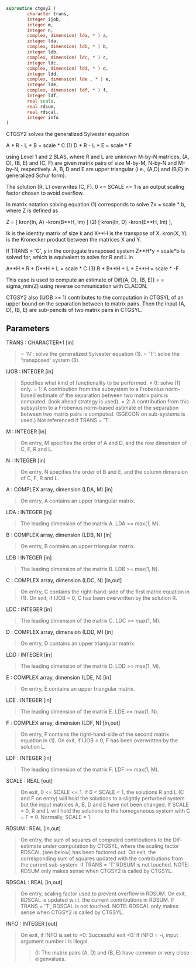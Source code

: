 ```fortran
subroutine ctgsy2 (
        character trans,
        integer ijob,
        integer m,
        integer n,
        complex, dimension( lda, * ) a,
        integer lda,
        complex, dimension( ldb, * ) b,
        integer ldb,
        complex, dimension( ldc, * ) c,
        integer ldc,
        complex, dimension( ldd, * ) d,
        integer ldd,
        complex, dimension( lde , * ) e,
        integer lde,
        complex, dimension( ldf, * ) f,
        integer ldf,
        real scale,
        real rdsum,
        real rdscal,
        integer info
)
```

CTGSY2 solves the generalized Sylvester equation

A \* R - L \* B = scale \*  C               (1)
D \* R - L \* E = scale \* F

using Level 1 and 2 BLAS, where R and L are unknown M-by-N matrices,
(A, D), (B, E) and (C, F) are given matrix pairs of size M-by-M,
N-by-N and M-by-N, respectively. A, B, D and E are upper triangular
(i.e., (A,D) and (B,E) in generalized Schur form).

The solution (R, L) overwrites (C, F). 0 <= SCALE <= 1 is an output
scaling factor chosen to avoid overflow.

In matrix notation solving equation (1) corresponds to solve
Zx = scale \* b, where Z is defined as

Z = [ kron(In, A)  -kron(B\*\*H, Im) ]             (2)
[ kron(In, D)  -kron(E\*\*H, Im) ],

Ik is the identity matrix of size k and X\*\*H is the transpose of X.
kron(X, Y) is the Kronecker product between the matrices X and Y.

If TRANS = 'C', y in the conjugate transposed system Z\*\*H\*y = scale\*b
is solved for, which is equivalent to solve for R and L in

A\*\*H \* R  + D\*\*H \* L   = scale \* C           (3)
R  \* B\*\*H + L  \* E\*\*H  = scale \* -F

This case is used to compute an estimate of Dif[(A, D), (B, E)] =
= sigma_min(Z) using reverse communication with CLACON.

CTGSY2 also (IJOB >= 1) contributes to the computation in CTGSYL
of an upper bound on the separation between to matrix pairs. Then
the input (A, D), (B, E) are sub-pencils of two matrix pairs in
CTGSYL.

## Parameters
TRANS : CHARACTER\*1 [in]
> = 'N': solve the generalized Sylvester equation (1).
> = 'T': solve the 'transposed' system (3).

IJOB : INTEGER [in]
> Specifies what kind of functionality to be performed.
> = 0: solve (1) only.
> = 1: A contribution from this subsystem to a Frobenius
> norm-based estimate of the separation between two matrix
> pairs is computed. (look ahead strategy is used).
> = 2: A contribution from this subsystem to a Frobenius
> norm-based estimate of the separation between two matrix
> pairs is computed. (SGECON on sub-systems is used.)
> Not referenced if TRANS = 'T'.

M : INTEGER [in]
> On entry, M specifies the order of A and D, and the row
> dimension of C, F, R and L.

N : INTEGER [in]
> On entry, N specifies the order of B and E, and the column
> dimension of C, F, R and L.

A : COMPLEX array, dimension (LDA, M) [in]
> On entry, A contains an upper triangular matrix.

LDA : INTEGER [in]
> The leading dimension of the matrix A. LDA >= max(1, M).

B : COMPLEX array, dimension (LDB, N) [in]
> On entry, B contains an upper triangular matrix.

LDB : INTEGER [in]
> The leading dimension of the matrix B. LDB >= max(1, N).

C : COMPLEX array, dimension (LDC, N) [in,out]
> On entry, C contains the right-hand-side of the first matrix
> equation in (1).
> On exit, if IJOB = 0, C has been overwritten by the solution
> R.

LDC : INTEGER [in]
> The leading dimension of the matrix C. LDC >= max(1, M).

D : COMPLEX array, dimension (LDD, M) [in]
> On entry, D contains an upper triangular matrix.

LDD : INTEGER [in]
> The leading dimension of the matrix D. LDD >= max(1, M).

E : COMPLEX array, dimension (LDE, N) [in]
> On entry, E contains an upper triangular matrix.

LDE : INTEGER [in]
> The leading dimension of the matrix E. LDE >= max(1, N).

F : COMPLEX array, dimension (LDF, N) [in,out]
> On entry, F contains the right-hand-side of the second matrix
> equation in (1).
> On exit, if IJOB = 0, F has been overwritten by the solution
> L.

LDF : INTEGER [in]
> The leading dimension of the matrix F. LDF >= max(1, M).

SCALE : REAL [out]
> On exit, 0 <= SCALE <= 1. If 0 < SCALE < 1, the solutions
> R and L (C and F on entry) will hold the solutions to a
> slightly perturbed system but the input matrices A, B, D and
> E have not been changed. If SCALE = 0, R and L will hold the
> solutions to the homogeneous system with C = F = 0.
> Normally, SCALE = 1.

RDSUM : REAL [in,out]
> On entry, the sum of squares of computed contributions to
> the Dif-estimate under computation by CTGSYL, where the
> scaling factor RDSCAL (see below) has been factored out.
> On exit, the corresponding sum of squares updated with the
> contributions from the current sub-system.
> If TRANS = 'T' RDSUM is not touched.
> NOTE: RDSUM only makes sense when CTGSY2 is called by
> CTGSYL.

RDSCAL : REAL [in,out]
> On entry, scaling factor used to prevent overflow in RDSUM.
> On exit, RDSCAL is updated w.r.t. the current contributions
> in RDSUM.
> If TRANS = 'T', RDSCAL is not touched.
> NOTE: RDSCAL only makes sense when CTGSY2 is called by
> CTGSYL.

INFO : INTEGER [out]
> On exit, if INFO is set to
> =0: Successful exit
> <0: If INFO = -i, input argument number i is illegal.
> >0: The matrix pairs (A, D) and (B, E) have common or very
> close eigenvalues.
